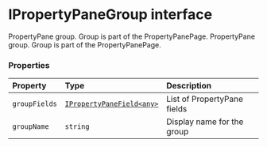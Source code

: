 # IPropertyPaneGroup interface





PropertyPane group. Group is part of the PropertyPanePage. 
PropertyPane group. Group is part of the PropertyPanePage.




### Properties

| Property	   | Type	| Description|
|:-------------|:-------|:-----------|
|`groupFields`      | [`IPropertyPaneField<any>`](ipropertypanefield.md) | List of PropertyPane fields |
|`groupName`      | `string` | Display name for the group |





